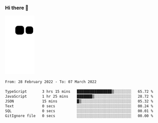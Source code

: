 ### Hi there 👋
![Alt text](https://raw.githubusercontent.com/romain22222/romain22222/output/github-contribution-grid-snake.svg)

<!--START_SECTION:waka-->

```text
From: 28 February 2022 - To: 07 March 2022

TypeScript       3 hrs 15 mins   ████████████████▒░░░░░░░░   65.72 %
JavaScript       1 hr 25 mins    ███████▒░░░░░░░░░░░░░░░░░   28.72 %
JSON             15 mins         █▒░░░░░░░░░░░░░░░░░░░░░░░   05.32 %
Text             0 secs          ░░░░░░░░░░░░░░░░░░░░░░░░░   00.24 %
SQL              0 secs          ░░░░░░░░░░░░░░░░░░░░░░░░░   00.01 %
GitIgnore file   0 secs          ░░░░░░░░░░░░░░░░░░░░░░░░░   00.00 %
```

<!--END_SECTION:waka-->
<!--
**romain22222/romain22222** is a ✨ _special_ ✨ repository because its `README.md` (this file) appears on your GitHub profile.

Here are some ideas to get you started:

- 🔭 I’m currently working on ...
- 🌱 I’m currently learning ...
- 👯 I’m looking to collaborate on ...
- 🤔 I’m looking for help with ...
- 💬 Ask me about ...
- 📫 How to reach me: ...
- 😄 Pronouns: ...
- ⚡ Fun fact: ...
-->
